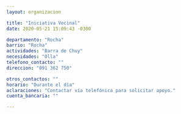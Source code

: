 ```yaml
---
layout: organizacion

title: "Iniciativa Vecinal"
date: 2020-05-21 15:09:43 -0300

departamento: "Rocha"
barrio: "Rocha"
actividades: "Barra de Chuy"
necesidades: "Olla"
telefono_contacto: ""
direccion: "091 362 750"

otros_contactos: ""
horario: "Durante el día"
aclaraciones: "Contactar vía telefónica para solicitar apoyo."
cuenta_bancaria: ""

---
```

